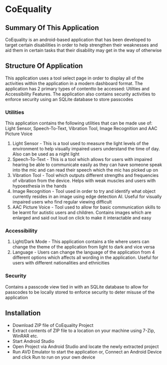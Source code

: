 # CoEquality
## Summary Of This Application
CoEquality is an android-based application that has been developed to target certain disabilities in order to help strengthen their weaknesses and aid them in certain tasks that their disability may get in the way of otherwise

## Structure Of Application
This application uses a tool select page in order to display all of the activities within the application in a modern dashboard format. The application has 2 primary types of contentto be accessed: Utilties and Accessibility Features. The application also contains security activities to enforce security using an SQLite database to store passcodes

### Utilities
This application contains the following utilities that can be made use of: Light Sensor, Speech-To-Text, Vibration Tool, Image Recognition and AAC Picture Voice
1. Light Sensor - This is a tool used to measure the light levels of the environment to help visually impaired users understand the time of day. Also can be used as a night light
2. Speech-To-Text - This is a tool which allows for users with impaired hearing be able to communicate easily as they can have someone speak into the mic and can read their speech which the mic has picked up on
3. Vibration Tool - Tool which outputs different strengths and frequencies of vibration from the device. Helps with weak muscles and users with hypoesthesia in the hands
4. Image Recognition - Tool used in order to try and identify what object currently resides in an image using edge detection AI. Useful for visually impaired users who find regular viewing difficult
5. AAC Picture Voice - Tool used to allow for basic communication skills to be learnt for autistic users and children. Contains images which are enlarged and said out loud on click to make it interactable and easy

### Accessibility
1. Light/Dark Mode - This application contains a tile where users can change the theme of the application from light to dark and vice versa
2. Language - Users can change the language of the application from 4 different options which affects all wording in the application. Useful for users with different nationalities and ethnicities

### Security
Contains a passcode view tied in with an SQLite database to allow for passcodes to be locally stored to enforce security to deter misuse of the application

## Installation
- Download ZIP file of CoEquality Project
- Extract contents of ZIP file to a location on your machine using 7-Zip, WinRAR etc.
- Start Android Studio
- Open Project via Android Studio and locate the newly extracted project
- Run AVD Emulator to start the application or, Connect an Android Device and click Run to run on your own device
